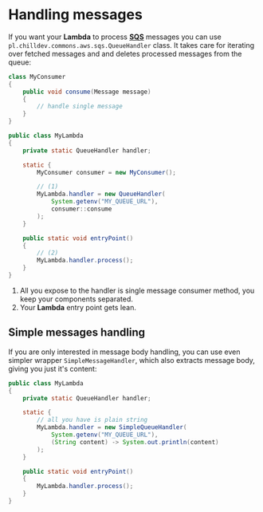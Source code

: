<!---
# This file is part of the ChillDev-Commons.
#
# @license http://mit-license.org/ The MIT license
# @copyright 2017 © by Rafał Wrzeszcz - Wrzasq.pl.
-->

# Handling messages

If you want your **Lambda** to process [**SQS**](https://aws.amazon.com/sqs/) messages you can use `pl.chilldev.commons.aws.sqs.QueueHandler` class. It takes care for iterating over fetched messages and and deletes processed messages from the queue:

```java
class MyConsumer
{
    public void consume(Message message)
    {
        // handle single message
    }
}

public class MyLambda
{
    private static QueueHandler handler;

    static {
        MyConsumer consumer = new MyConsumer();

        // (1)
        MyLambda.handler = new QueueHandler(
            System.getenv("MY_QUEUE_URL"),
            consumer::consume
        );
    }

    public static void entryPoint()
    {
        // (2)
        MyLambda.handler.process();
    }
}
```

1.  All you expose to the handler is single message consumer method, you keep your components separated.
1.  Your **Lambda** entry point gets lean.

## Simple messages handling

If you are only interested in message body handling, you can use even simpler wrapper `SimpleMessageHandler`, which also extracts message body, giving you just it's content:

```java
public class MyLambda
{
    private static QueueHandler handler;

    static {
        // all you have is plain string
        MyLambda.handler = new SimpleQueueHandler(
            System.getenv("MY_QUEUE_URL"),
            (String content) -> System.out.println(content)
        );
    }

    public static void entryPoint()
    {
        MyLambda.handler.process();
    }
}
```
